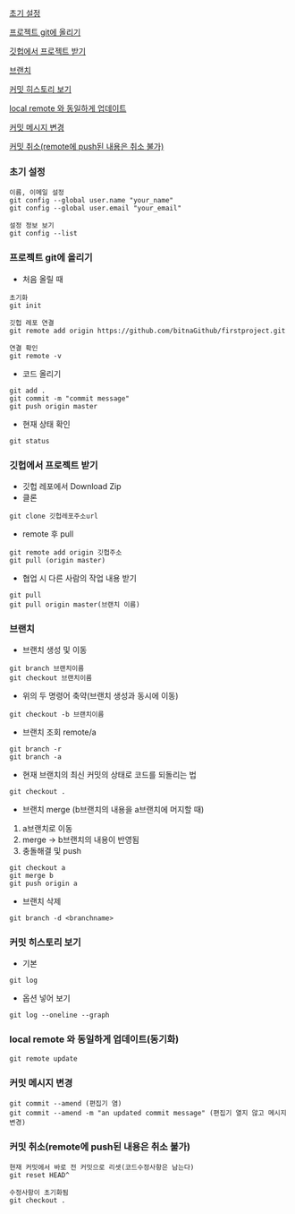 [초기 설정](https://github.com/gimminjae/log/blob/master/git/gitCmd.md#초기-설정)

[프로젝트 git에 올리기](https://github.com/gimminjae/log/blob/master/git/gitCmd.md#%ED%94%84%EB%A1%9C%EC%A0%9D%ED%8A%B8-git%EC%97%90-%EC%98%AC%EB%A6%AC%EA%B8%B0)

[깃헙에서 프로젝트 받기](https://github.com/gimminjae/log/blob/master/git/gitCmd.md#깃헙에서-프로젝트-받기)

[브랜치](https://github.com/gimminjae/log/blob/master/git/gitCmd.md#브랜치)

[커밋 히스토리 보기](https://github.com/gimminjae/log/blob/master/git/gitCmd.md#커밋-히스토리-보기)

[local remote 와 동일하게 업데이트](https://github.com/gimminjae/log/blob/master/git/gitCmd.md#local-remote-와-동일하게-업데이트동기화)

[커밋 메시지 변경](https://github.com/gimminjae/log/blob/master/git/gitCmd.md#커밋-메시지-변경)

[커밋 취소(remote에 push된 내용은 취소 불가)](https://github.com/gimminjae/log/blob/master/git/gitCmd.md#커밋-취소remote에-push된-내용은-취소-불가)

### 초기 설정
```
이름, 이메일 설정
git config --global user.name "your_name"
git config --global user.email "your_email"

설정 정보 보기
git config --list
```
### 프로젝트 git에 올리기
- 처음 올릴 때
```
초기화
git init

깃헙 레포 연결
git remote add origin https://github.com/bitnaGithub/firstproject.git

연결 확인
git remote -v
```
- 코드 올리기
```
git add .
git commit -m "commit message"
git push origin master
```

- 현재 상태 확인
```
git status
```
### 깃헙에서 프로젝트 받기
- 깃헙 레포에서 Download Zip
- 클론
```
git clone 깃헙레포주소url
```
- remote 후 pull
```
git remote add origin 깃헙주소
git pull (origin master)
```
- 협업 시 다른 사람의 작업 내용 받기
```
git pull
git pull origin master(브랜치 이름)
```
### 브랜치
- 브랜치 생성 및 이동
```
git branch 브랜치이름
git checkout 브랜치이름
```
- 위의 두 명령어 축약(브랜치 생성과 동시에 이동)
```
git checkout -b 브랜치이름
```
- 브랜치 조회 remote/a
```
git branch -r
git branch -a
```
- 현재 브랜치의 최신 커밋의 상태로 코드를 되돌리는 법
```
git checkout .
```
- 브랜치 merge (b브랜치의 내용을 a브랜치에 머지할 때)
1. a브랜치로 이동
2. merge -> b브랜치의 내용이 반영됨
3. 충돌해결 및 push
```
git checkout a
git merge b
git push origin a
```
- 브랜치 삭제
```
git branch -d <branchname>
```
### 커밋 히스토리 보기
- 기본
```
git log
```
- 옵션 넣어 보기
```
git log --oneline --graph
```
### local remote 와 동일하게 업데이트(동기화)
```
git remote update
```
### 커밋 메시지 변경
```
git commit --amend (편집기 염)
git commit --amend -m "an updated commit message" (편집기 열지 않고 메시지 변경)
```
### 커밋 취소(remote에 push된 내용은 취소 불가)
```
현재 커밋에서 바로 전 커밋으로 리셋(코드수정사항은 남는다)
git reset HEAD^

수정사항이 초기화됨
git checkout .
```
